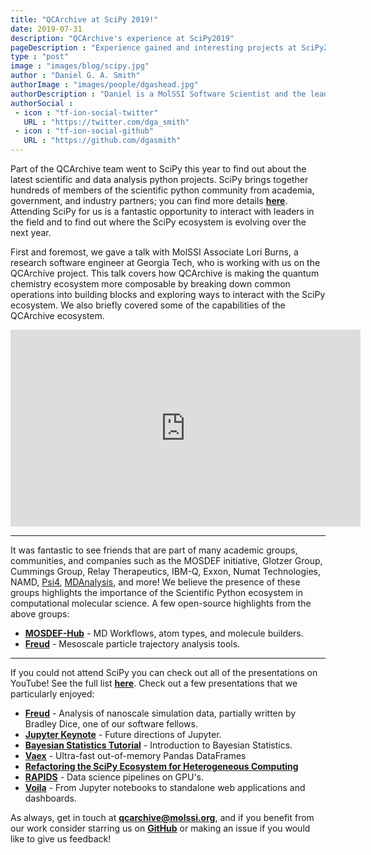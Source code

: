 ```yaml
---
title: "QCArchive at SciPy 2019!"
date: 2019-07-31
description: "QCArchive's experience at SciPy2019"
pageDescription : "Experience gained and interesting projects at SciPy2019."
type : "post"
image : "images/blog/scipy.jpg"
author : "Daniel G. A. Smith"
authorImage : "images/people/dgashead.jpg"
authorDescription : "Daniel is a MolSSI Software Scientist and the lead QCArchive developer."
authorSocial : 
 - icon : "tf-ion-social-twitter"
   URL : "https://twitter.com/dga_smith"
 - icon : "tf-ion-social-github"
   URL : "https://github.com/dgasmith"
---
```


Part of the QCArchive team went to SciPy this year to find out about the latest
scientific and data analysis python projects. SciPy brings together hundreds of
members of the scientific python community from academia, government, and
industry partners; you can find more details
**[here](https://www.scipy2019.scipy.org)**. Attending SciPy for us is a
fantastic opportunity to interact with leaders in the field and to find out
where the SciPy ecosystem is evolving over the next year.

First and foremost, we gave a talk with MolSSI Associate Lori Burns, a research
software engineer at Georgia Tech, who is working with us on the QCArchive
project.  This talk covers how QCArchive is making the quantum chemistry
ecosystem more composable by breaking down common operations into building
blocks and exploring ways to interact with the SciPy ecosystem. We also briefly
covered some of the capabilities of the QCArchive ecosystem.

<center>
<iframe width="560" height="315" src="https://www.youtube.com/embed/HBkY_qnYSQw" frameborder="0" allow="accelerometer; autoplay; encrypted-media; gyroscope; picture-in-picture" allowfullscreen></iframe>
</center>

-------------

It was fantastic to see friends that are part of many academic groups,
communities, and companies such as the MOSDEF initiative, Glotzer Group,
Cummings Group, Relay Therapeutics, IBM-Q, Exxon, Numat Technologies, NAMD,
[Psi4](https://github.com/psi4/psi4),
[MDAnalysis](https://github.com/MDAnalysis/mdanalysis), and more! We believe
the presence of these groups highlights the importance of the Scientific Python
ecosystem in computational molecular science. A few open-source highlights from
the above groups:

 - **[MOSDEF-Hub](https://github.com/mosdef-hub)** - MD Workflows, atom types, and molecule builders.
 - **[Freud](https://github.com/glotzerlab/freud)** - Mesoscale particle trajectory analysis tools.

-------------

If you could not attend SciPy you can check out all of the presentations on
YouTube! See the full list
**[here](https://www.youtube.com/playlist?list=PLYx7XA2nY5GcDQblpQ_M1V3PQPoLWiDAC)**.
Check out a few presentations that we particularly enjoyed:

 - **[Freud](https://www.youtube.com/watch?v=D0LWh1BzPRQ&list=PLYx7XA2nY5GcDQblpQ_M1V3PQPoLWiDAC&index=21&t=0s)** - Analysis of nanoscale simulation data, partially written by Bradley Dice, one of our software fellows.
 - **[Jupyter Keynote](https://www.youtube.com/watch?v=s-W-UvGgDco&list=PLYx7XA2nY5GcDQblpQ_M1V3PQPoLWiDAC&index=72&t=0s)** - Future directions of Jupyter.
 - **[Bayesian Statistics Tutorial](https://www.youtube.com/watch?v=-X0BiV9n_fQ&list=PLYx7XA2nY5GcDQblpQ_M1V3PQPoLWiDAC&index=8&t=0s)** - Introduction to Bayesian Statistics.
 - **[Vaex](https://www.youtube.com/watch?v=ELtjRdPT8is&list=PLYx7XA2nY5GcDQblpQ_M1V3PQPoLWiDAC&index=18&t=0s)** - Ultra-fast out-of-memory Pandas DataFrames
 - **[Refactoring the SciPy Ecosystem for Heterogeneous Computing](https://www.youtube.com/watch?v=Q0DsdiY-jiw&list=PLYx7XA2nY5GcDQblpQ_M1V3PQPoLWiDAC&index=89&t=49s)**
 - **[RAPIDS](https://www.youtube.com/watch?v=kQ6UWd9t2Go&list=PLYx7XA2nY5GcDQblpQ_M1V3PQPoLWiDAC&index=97&t=0s)** - Data science pipelines on GPU's.
 - **[Voila](https://www.youtube.com/watch?v=VtchVpoSdoQ&list=PLYx7XA2nY5GcDQblpQ_M1V3PQPoLWiDAC&index=105&t=0s)** - From Jupyter notebooks to standalone web applications and dashboards.

As always, get in touch at
**[qcarchive@molssi.org](mailto:qcarchive@molssi.org)**, and if you benefit
from our work consider starring us on
**[GitHub](https://github.com/qcarchivebot)** or making an issue if you would
like to give us feedback!

